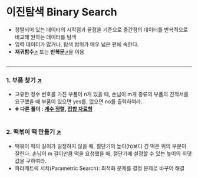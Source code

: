 # 이진탐색 Binary Search
- 정렬되어 있는 데이터의 시작점과 끝점을 기준으로 중간점의 데이터를 반복적으로 비교해 원하는 데이터를 탐색
- 입력 데이터가 많거나, 탐색 범위가 매우 넓은 편에 속한다.
- **재귀함수**[↗](https://github.com/100g-dev/Coding_Test/blob/main/Binary_search/recursive_bs.py) 또는 **반복문**[↗](https://github.com/100g-dev/Coding_Test/blob/main/Binary_search/iteration_bs.py)을 이용
<br></br>  
---
### 1. 부품 찾기 [↗](https://github.com/100g-dev/Coding_Test/blob/main/Binary_search/find_parts.py)
- 고유한 정수 번호를 가진 부품이 n개 있을 때, 손님이 m개 종류의 부품의 견적서를 요구했을 때 부품이 있으면 yes를, 없으면 no를 출력하여라.
- **➕ 다른 풀이 : [계수 정렬](https://github.com/100g-dev/Coding_Test/blob/main/Binary_search/find_parts_count.py), [집합 자료형](https://github.com/100g-dev/Coding_Test/blob/main/Binary_search/find_parts_set.py)**
<br></br>  
### 2. 떡볶이 떡 만들기 [↗](https://github.com/100g-dev/Coding_Test/blob/main/Binary_search/ricecake.py)
- 떡볶이 떡의 길이가 일정하지 않을 때, 절단기의 높이(h)보다 긴 떡은 위의 부분이 잘린다. 손님이 m 길이만큼 떡을 요청했을 때, 절단기에 설정할 수 있는 높이의 최댓값을 구하여라.
- 파라메트릭 서치(Parametric Search): 최적화 문제를 결정 문제로 바꾸어 해결
